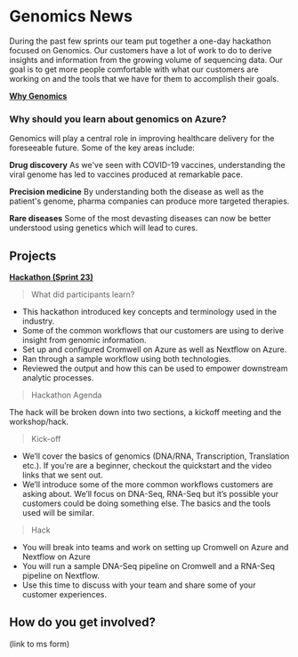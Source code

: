 # Genomics News

During the past few sprints our team put together a one-day hackathon focused on Genomics. Our customers have a lot of work to do to derive insights and information from the growing volume of sequencing data. Our goal is to get more people comfortable with what our customers are working on and the tools that we have for them to accomplish their goals.

[**Why Genomics**](https://github.com/microsoft/Genomics-Quickstart)

### Why should you learn about genomics on Azure?
Genomics will play a central role in improving healthcare delivery for the foreseeable future. Some of the key areas include:

**Drug discovery** As we've seen with COVID-19 vaccines, understanding the viral genome has led to vaccines produced at remarkable pace.

**Precision medicine** By understanding both the disease as well as the patient's genome, pharma companies can produce more targeted therapies.

**Rare diseases** Some of the most devasting diseases can now be better understood using genetics which will lead to cures.

## Projects
[**Hackathon (Sprint 23)**](./Hackathon) 

> What did participants learn?
* This hackathon introduced key concepts and terminology used in the industry.
* Some of the common workflows that our customers are using to derive insight from genomic information.
* Set up and configured Cromwell on Azure as well as Nextflow on Azure.
* Ran through a sample workflow using both technologies.
* Reviewed the output and how this can be used to empower downstream analytic processes.

> Hackathon Agenda

The hack will be broken down into two sections, a kickoff meeting and the workshop/hack.

> Kick-off

* We’ll cover the basics of genomics (DNA/RNA, Transcription, Translation etc.). If you’re are a beginner, checkout the quickstart and the video links that we sent out.
* We’ll introduce some of the more common workflows customers are asking about. We’ll focus on DNA-Seq, RNA-Seq but it’s possible your customers could be doing something else. The basics and the tools used will be similar.

> Hack
* You will break into teams and work on setting up Cromwell on Azure and Nextflow on Azure
* You will run a sample DNA-Seq pipeline on Cromwell and a RNA-Seq pipeline on Nextflow.
* Use this time to discuss with your team and share some of your customer experiences.

## How do you get involved?
(link to ms form)
